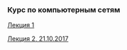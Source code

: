 <meta http-equiv="Content-Type" content="text/html;charset=UTF-8">

### Курс по компьютерным сетям

[Лекция 1](lecture1.md)

[Лекция 2, 21.10.2017](lecture2.md)